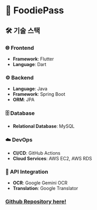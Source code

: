# 🍔 FoodiePass

## 🛠️ 기술 스택
### 🌐 Frontend
- **Framework**: Flutter
- **Language**: Dart

### ⚙️ Backend
- **Language**: Java
- **Framework**: Spring Boot
- **ORM**: JPA

### 🗄️ Database
- **Relational Database**: MySQL

### ☁️ DevOps
- **CI/CD**: GitHub Actions
- **Cloud Services**: AWS EC2, AWS RDS

### 📡 API Integration
- **OCR**: Google Gemini OCR
- **Translation**: Google Translator

### [Github Repository here!](https://github.com/HBNU-SWUNIV/come-capstone24-foodiepass)

